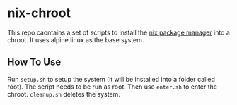 # nix-chroot
This repo caontains a set of scripts to install the [nix package manager](https://nixos.org/) into a chroot.
It uses alpine linux as the base system.

## How To Use
Run `setup.sh` to setup the system (it will be installed into a folder called root). The script needs
to be run as root. Then use `enter.sh` to enter the chroot. `cleanup.sh` deletes the system.
